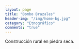 ```yaml
---
layout: page
title: "Bombo Brazales"
header-img: "/img/home-bg.jpg"
category: "Etnográfico"
comments: "true"
---
```



Construcción rural en piedra seca.





